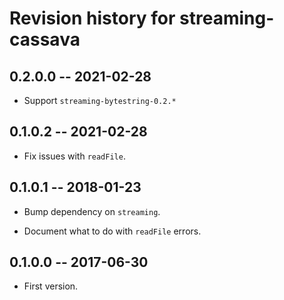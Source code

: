 # Revision history for streaming-cassava

## 0.2.0.0 -- 2021-02-28

* Support `streaming-bytestring-0.2.*`

## 0.1.0.2 -- 2021-02-28

* Fix issues with `readFile`.

## 0.1.0.1 -- 2018-01-23

* Bump dependency on `streaming`.

* Document what to do with `readFile` errors.

## 0.1.0.0 -- 2017-06-30

* First version.
